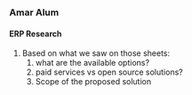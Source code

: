 ### Amar Alum

#### ERP Research
1. Based on what we saw on those sheets:
	1. what are the available options?
	2. paid services vs open source solutions?
	3. Scope of the proposed solution


